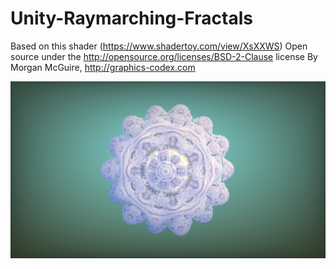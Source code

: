 # Unity-Raymarching-Fractals
Based on this shader (https://www.shadertoy.com/view/XsXXWS)
Open source under the http://opensource.org/licenses/BSD-2-Clause license
By Morgan McGuire, http://graphics-codex.com

![Screenshot](Screenshot.png)
